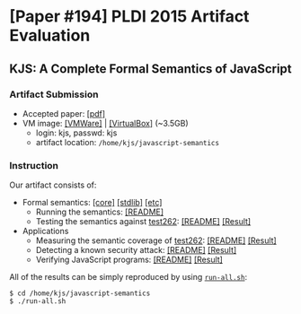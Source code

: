 # [Paper #194] PLDI 2015 Artifact Evaluation

## KJS: A Complete Formal Semantics of JavaScript

### Artifact Submission

 * Accepted paper: [[pdf]](http://fslweb.cs.illinois.edu/kjs/pldi15-paper194.pdf)
 * VM image: 
   [[VMWare]](http://fslweb.cs.illinois.edu/kjs/kjs.vmware.ova) |
   [[VirtualBox]](http://fslweb.cs.illinois.edu/kjs/kjs.virtualbox.ova) 
   (~3.5GB)
   * login: kjs, passwd: kjs
   * artifact location: `/home/kjs/javascript-semantics`

### Instruction

Our artifact consists of:
 * Formal semantics: [[core]](js-main.k) [[stdlib]](stdlib) [[etc]](README.md#directory-structure)
   * Running the semantics: [[README]](README.md)
   * Testing the semantics against [test262](http://test262.ecmascript.org): [[README]](README.md#5-run-ecmascript-conformance-test-suitetest262) [[Result]](test262.out)
 * Applications
   * Measuring the semantic coverage of [test262](http://test262.ecmascript.org): [[README]](test262-coverage/README.md) [[Result]](test262-coverage/test262-coverage.out)
   * Detecting a known security attack: [[README]](security-attack/README.md) [[Result]](security-attack/security-attack.out)
   * Verifying JavaScript programs: [[README]](verification/README.md) [[Result]](verification/verification.out)

All of the results can be simply reproduced by using [`run-all.sh`](run-all.sh):
```
$ cd /home/kjs/javascript-semantics
$ ./run-all.sh
```
